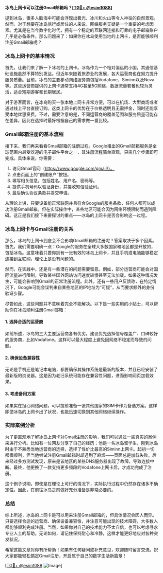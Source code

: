 **冰岛上网卡可以注册Gmail邮箱吗？[[TG💪+ @esim1088](https://t.me/s/esim1088)]**

提到冰岛，很多人脑海中可能会浮现出极光、冰川和火山等令人神往的自然景观。然而，对于想要在冰岛旅行或居住的人来说，网络服务无疑是一个重要的考虑因素。尤其是在当今数字化时代，拥有一个稳定的互联网连接和可靠的电子邮箱账户几乎是必备条件。那么问题来了：如果你在冰岛使用当地的上网卡，是否能够顺利注册Gmail邮箱呢？

### 冰岛上网卡的基本情况

首先，让我们来了解一下冰岛的上网卡。冰岛作为一个相对偏远的小国，其通信基础设施虽然不算特别发达，但近年来随着旅游业的发展，各大运营商也在努力提升服务质量。目前，冰岛的主要移动网络服务商包括Vodafone、Siminn以及Nova等。这些运营商提供的上网卡通常支持4G甚至5G网络，数据流量套餐也较为灵活，适合短期游客和长期居民。

对于游客而言，在冰岛购买一张本地上网卡非常方便，可以在机场、大型商场或者通过线上平台直接订购。这类上网卡的优势在于价格透明且无需押金，同时还能享受本地优惠资费。不过，需要注意的是，不同运营商的覆盖范围和服务质量可能存在差异，因此在选择时最好根据自己的需求做一番比较。

### Gmail邮箱注册的基本流程

接下来，我们再来看看Gmail邮箱的注册过程。Google推出的Gmail邮箱服务是全球范围内最受欢迎的电子邮件平台之一，其注册流程简单直观，只需几个步骤即可完成。具体来说，你需要：

1. 访问Gmail官网（https://www.google.com/gmail/）。
2. 点击页面上的“创建账户”按钮。
3. 填写相关信息，包括姓名、用户名、密码等。
4. 提供手机号码以验证身份，并接收短信验证码。
5. 最后确认协议条款并提交申请。

从理论上讲，只要设备能正常联网并且符合Google的服务条款，任何人都可以成功注册Gmail邮箱。但在实际操作中，某些地区可能会因为网络环境限制而遇到障碍。这正是我们接下来要探讨的重点——冰岛的上网卡是否会影响这一过程。

### 冰岛上网卡与Gmail注册的关系

那么，冰岛的上网卡到底会不会影响Gmail邮箱的注册呢？答案取决于多个因素。首先，我们需要明确一点：Google的服务在全球大多数国家和地区都是开放的，包括冰岛。这意味着只要你拥有一张有效的冰岛上网卡，并且手机或电脑能够稳定连接到互联网，理论上是没有问题的。

然而，在实践中，还是有一些潜在的问题需要留意。例如，部分运营商可能会对国际流量进行限制，导致某些国外网站访问速度较慢甚至无法加载。如果这种情况发生，可能会影响到Gmail的正常注册流程。此外，还有一些用户反馈称，在特定情况下，Google可能会误判来自某些地区的IP地址为“可疑”，从而要求额外的身份验证步骤。

尽管如此，这些问题并不意味着完全不能解决。以下是一些实用的小贴士，可以帮助你在冰岛顺利注册Gmail邮箱：

#### 1. 选择合适的运营商
如前所述，冰岛的三大主要运营商各有优劣。建议优先选择信号覆盖广、口碑较好的服务商，比如Vodafone。这样可以最大程度上避免因网络不稳定而导致的问题。

#### 2. 确保设备兼容性
无论是手机还是笔记本电脑，都要确保其操作系统是最新的版本，并且已经安装了最新版的浏览器。这是因为老旧系统可能存在兼容性问题，进而影响网页加载效果。

#### 3. 考虑备用方案
如果实在担心网络问题，可以提前准备一张其他国家的SIM卡作为备选方案。这样即便冰岛的上网卡出了状况，也能迅速切换到其他网络继续操作。

### 实际案例分析

为了更直观地了解冰岛上网卡对Gmail注册的影响，我们可以通过一些真实的案例来进行分析。比如有一位网友分享了自己的经历：他是一名冰岛留学生，刚到冰岛时由于不熟悉当地运营商的选择，选择了性价比最高的Siminn上网卡。起初一切都很顺利，但当他尝试注册Gmail邮箱时却遇到了麻烦——页面总是加载失败。后来经过多方测试发现，原来是该地区的某些DNS服务器出现了故障，导致连接中断。最终，他更换了一款支持更多频段的Vodafone上网卡后，才成功完成了注册。

这个例子说明，即使是在理论上可行的情况下，实际执行过程中仍然存在诸多不确定性。因此，在前往冰岛之前做好充分准备是非常必要的。

### 总结

综上所述，冰岛的上网卡是可以用来注册Gmail邮箱的，但具体情况会因人而异。只要选择合适的运营商、确保设备兼容性，并注意可能出现的技术障碍，大多数人都能够顺利完成注册。当然，如果你对自己的技术能力不太自信，也可以考虑寻求专业人士的帮助。无论如何，请记住保持耐心和冷静，这样才能更好地应对各种突发状况。

希望这篇文章对你有所帮助！如果有任何疑问或补充意见，欢迎随时留言交流。祝大家都能轻松搞定Gmail注册，开启属于自己的数字生活新篇章！

[[TG💪+ @esim1088](https://t.me/s/esim1088) ![Image](https://i.postimg.cc/4NQfJmqS/Snipaste-2025-05-13-00-14-12.png)]